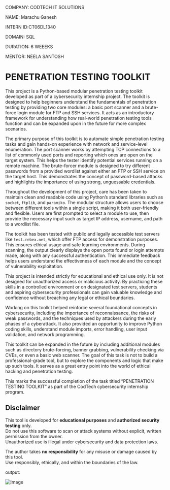 COMPANY: CODTECH IT SOLUTIONS

NAME: Marachu Ganesh

INTERN ID:CT06DL1340

DOMAIN: SQL

DURATION: 6 WEEEKS

MENTOR: NEELA SANTOSH

# PENETRATION TESTING TOOLKIT

This project is a Python-based modular penetration testing toolkit developed as part of a cybersecurity internship project. The toolkit is designed to help beginners understand the fundamentals of penetration testing by providing two core modules: a basic port scanner and a brute-force login module for FTP and SSH services. It acts as an introductory framework for understanding how real-world penetration testing tools function and can be expanded upon in the future for more complex scenarios.

The primary purpose of this toolkit is to automate simple penetration testing tasks and gain hands-on experience with network and service-level enumeration. The port scanner works by attempting TCP connections to a list of commonly used ports and reporting which ones are open on the target system. This helps the tester identify potential services running on a remote machine. The brute-forcer module is designed to try different passwords from a provided wordlist against either an FTP or SSH service on the target host. This demonstrates the concept of password-based attacks and highlights the importance of using strong, unguessable credentials.

Throughout the development of this project, care has been taken to maintain clean and readable code using Python’s standard libraries such as `socket`, `ftplib`, and `paramiko`. The modular structure allows users to choose between different tools within a single script, making it both user-friendly and flexible. Users are first prompted to select a module to use, then provide the necessary input such as target IP address, username, and path to a wordlist file.

The toolkit has been tested with public and legally accessible test servers like `test.rebex.net`, which offer FTP access for demonstration purposes. This ensures ethical usage and safe learning environments. During scanning, the output clearly displays the open ports found or login attempts made, along with any successful authentication. This immediate feedback helps users understand the effectiveness of each module and the concept of vulnerability exploitation.

This project is intended strictly for educational and ethical use only. It is not designed for unauthorized access or malicious activity. By practicing these skills in a controlled environment or on designated test servers, students and aspiring cybersecurity professionals can gain valuable knowledge and confidence without breaching any legal or ethical boundaries.

Working on this toolkit helped reinforce several foundational concepts in cybersecurity, including the importance of reconnaissance, the risks of weak passwords, and the techniques used by attackers during the early phases of a cyberattack. It also provided an opportunity to improve Python coding skills, understand module imports, error handling, user input validation, and network programming.

This toolkit can be expanded in the future by including additional modules such as directory brute-forcing, banner grabbing, vulnerability checking via CVEs, or even a basic web scanner. The goal of this task is not to build a professional-grade tool, but to explore the components and logic that make up such tools. It serves as a great entry point into the world of ethical hacking and penetration testing.

This marks the successful completion of the task titled “PENETRATION TESTING TOOLKIT” as part of the CodTech cybersecurity internship program.

## Disclaimer

This tool is developed for **educational purposes** and **authorized security testing** only.  
Do not use this software to scan or attack systems without explicit, written permission from the owner.  
Unauthorized use is illegal under cybersecurity and data protection laws.

The author takes **no responsibility** for any misuse or damage caused by this tool.  
Use responsibly, ethically, and within the boundaries of the law.


output:

![Image](https://github.com/user-attachments/assets/346e85af-1887-47c3-8d1b-d88300e02c39)
